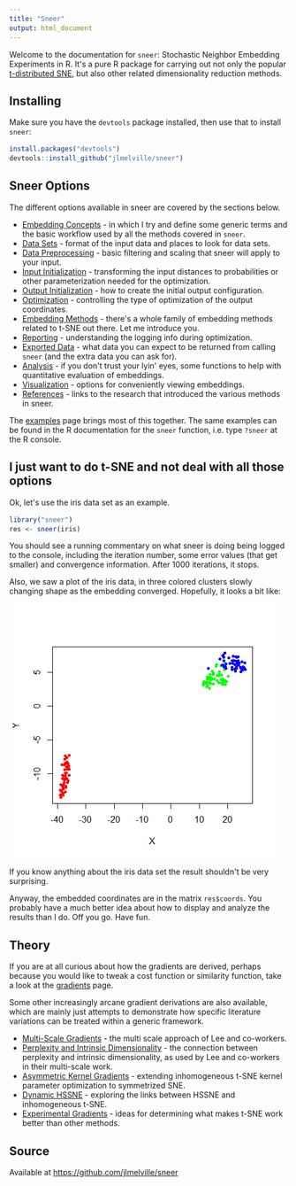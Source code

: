 ```yaml
---
title: "Sneer"
output: html_document
---
```


Welcome to the documentation for `sneer`: Stochastic Neighbor Embedding 
Experiments in R. It's a pure R package for carrying out not only the 
popular [t-distributed SNE](https://lvdmaaten.github.io/tsne/), but also other 
related dimensionality reduction methods.

## Installing

Make sure you have the `devtools` package installed, then use that to
install `sneer`:

```R
install.packages("devtools")
devtools::install_github("jlmelville/sneer")
```

## Sneer Options

The different options available in sneer are covered by the sections below.

* [Embedding Concepts](concepts.html) - in which I try and define some generic
terms and the basic workflow used by all the methods covered in `sneer`.
* [Data Sets](datasets.html) - format of the input data and places to look for
data sets. 
* [Data Preprocessing](preprocessing.html) - basic filtering and scaling 
that sneer will apply to your input.
* [Input Initialization](input-initialization.html) - transforming the input
distances to probabilities or other parameterization needed for the optimization.
* [Output Initialization](output-initialization.html) - how to create the initial
output configuration.
* [Optimization](optimization.html) - controlling the type of optimization of
the output coordinates.
* [Embedding Methods](embedding-methods.html) - there's a whole family of 
embedding methods related to t-SNE out there. Let me introduce you.
* [Reporting](reporting.html) - understanding the logging info during 
optimization.
* [Exported Data](exported-data.html) - what data you can expect to be returned
from calling `sneer` (and the extra data you can ask for).
* [Analysis](analysis.html) - if you don't trust your lyin' eyes, some 
functions to help with quantitative evaluation of embeddings.
* [Visualization](visualization.html) - options for conveniently viewing embeddings.
* [References](references.html) - links to the research that introduced the various
methods in sneer.

The [examples](examples.html) page brings most of this together. The same 
examples can be found in the R documentation for the `sneer` function, i.e.
type `?sneer` at the R console.

## I just want to do t-SNE and not deal with all those options

Ok, let's use the iris data set as an example.

```R
library("sneer")
res <- sneer(iris)
```

You should see a running commentary on what sneer is doing being logged to the
console, including the iteration number, some error values (that get smaller)
and convergence information. After 1000 iterations, it stops.

Also, we saw a plot of the iris data, in three colored clusters slowly changing
shape as the embedding converged. Hopefully, it looks a bit like:

![](iris-tsne.png)

If you know anything about the iris data set the result shouldn't be very
surprising.

Anyway, the embedded coordinates are in the matrix `res$coords`. You 
probably have a much better idea about how to display and analyze the results
than I do. Off you go. Have fun.

## Theory

If you are at all curious about how the gradients are derived, perhaps because
you would like to tweak a cost function or similarity function, take a look
at the [gradients](gradients.html) page.

Some other increasingly arcane gradient derivations are also available, which
are mainly just attempts to demonstrate how specific literature variations can
be treated within a generic framework.

* [Multi-Scale Gradients](multi-scale-gradients.html) - the multi scale approach
of Lee and co-workers.
* [Perplexity and Intrinsic Dimensionality](dimensionality.html) - the connection
between perplexity and intrinsic dimensionality, as used by Lee and co-workers
in their multi-scale work.
* [Asymmetric Kernel Gradients](asymmetric-kernel-gradient.html) - extending 
inhomogeneous t-SNE kernel parameter optimization to symmetrized SNE.
* [Dynamic HSSNE](dynamic-hssne.html) - exploring the links between HSSNE and
inhomogeneous t-SNE.
* [Experimental Gradients](experimental-gradients.html) - ideas for determining
what makes t-SNE work better than other methods.

## Source

Available at https://github.com/jlmelville/sneer

